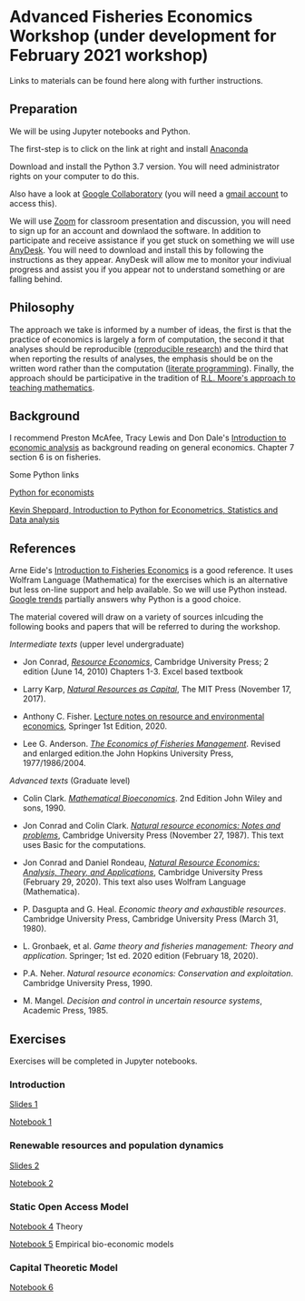  # Advanced Fisheries Economics Workshop (under development for February 2021 workshop)

Links to materials can be found here along with further instructions.

## Preparation

We will be using Jupyter notebooks and Python. 

The first-step is to click on the link at right and install [Anaconda](https://www.anaconda.com/distribution/)

Download and install the Python 3.7 version. You will need administrator rights on your computer to do this.

Also have a look at [Google Collaboratory](https://colab.research.google.com/) (you will need a [gmail account](https://accounts.google.com/signup/v2/webcreateaccount?hl=en&flowName=GlifWebSignIn&flowEntry=SignUp) to access this).

We will use [Zoom](https://zoom.us) for  classroom presentation and discussion, you will need to sign up for an account and downlaod the software. In addition to participate and receive assistance if you get stuck on something we will use [AnyDesk](https://anydesk.com/en). You will need to download and install this by following the instructions as they appear. AnyDesk will allow me to monitor your indiviual progress and assist you if you appear not to understand something or are falling behind.

## Philosophy

The approach we take is informed by a number of ideas, the first is that the practice of economics is largely a form of computation, the second it that analyses should be reproducible ([reproducible research](https://reproducibleresearch.net/)) and the third that when reporting the results of analyses, the emphasis should be on the written word rather than the computation ([literate programming](http://www.literateprogramming.com/)). Finally, the approach should be participative in the tradition of [R.L. Moore's approach to teaching mathematics](http://www.legacyrlmoore.org/).

## Background

I recommend Preston McAfee, Tracy Lewis and Don Dale's [Introduction to economic analysis](https://www.kellogg.northwestern.edu/faculty/dale/ieav21.pdf) as background reading on general economics. Chapter 7 section 6 is on fisheries.

Some Python links

[Python for economists](https://scholar.harvard.edu/files/ambell/files/python_for_economists.pdf)

[Kevin Sheppard, Introduction to Python for Econometrics, Statistics and Data analysis](https://www.kevinsheppard.com/files/teaching/python/notes/python_introduction_2019.pdf)

## References 

Arne Eide's [Introduction to Fisheries Economics](https://figshare.com/articles/Introduction_to_Fisheries_Economics/3784821#)
is a good reference. It uses Wolfram Language (Mathematica) for the exercises which is an alternative but less on-line support and help available. So we will use Python instead. [Google trends](https://trends.google.com/trends/explore?cat=174&date=all&q=%2Fm%2F05z1_,Mathematica,Excel,R,Julia%20programming%20language) partially answers why Python is a good choice.

The material covered will draw on a variety of sources inlcuding the following books and papers that will be referred to during the workshop.

*Intermediate texts* (upper level undergraduate)

- Jon Conrad, *[Resource Economics](https://www.amazon.com/Resource-Economics-Jon-M-Conrad-ebook/dp/B00FF76RAK/)*, Cambridge University Press; 2 edition (June 14, 2010) Chapters 1-3. Excel based textbook

- Larry Karp, *[Natural Resources as Capital](https://www.amazon.com/Natural-Resources-Capital-MIT-Press-ebook/dp/B077SVV5M8/)*, The MIT Press (November 17, 2017). 

- Anthony C. Fisher. [Lecture notes on resource and environmental economics](https://www.amazon.com/Resource-Environmental-Economics-Non-Market-Resources-ebook/dp/B08BXKVJM3), Springer 1st Edition, 2020.

- Lee G. Anderson. *[The Economics of Fisheries Management](https://www.amazon.com/Economics-Fisheries-Management-Lee-Anderson/dp/1930665989/)*. Revised and enlarged edition.the John Hopkins University Press, 1977/1986/2004.

*Advanced texts* (Graduate level)

- Colin Clark. *[Mathematical Bioeconomics](https://www.amazon.com/Mathematical-Bioeconomics-Management-Renewable-Resources/dp/0471508837/)*. 2nd Edition John Wiley and sons, 1990.

- Jon Conrad and Colin Clark. *[Natural resource economics: Notes and problems](https://www.amazon.com/Natural-Resource-Economics-Notes-Problems-ebook/dp/B01MUHXUD0)*, Cambridge University Press (November 27, 1987). This text uses Basic for the computations.

- Jon Conrad and Daniel Rondeau, *[Natural Resource Economics: Analysis, Theory, and Applications](https://www.amazon.com/Natural-Resource-Economics-Analysis-Applications-ebook/dp/B083M1L7SM/)*, Cambridge University Press 
(February 29, 2020). This text also uses Wolfram Language (Mathematica).

- P. Dasgupta and G. Heal. *Economic theory and exhaustible resources*. Cambridge University Press, Cambridge University Press (March 31, 1980).

- L. Gronbaek, et al. *Game theory and fisheries management: Theory and application*. Springer; 1st ed. 2020 edition (February 18, 2020).

-  P.A. Neher. *Natural resource economics: Conservation and exploitation*. Cambridge University Press, 1990.

- M. Mangel. *Decision and control in uncertain resource systems*, Academic Press, 1985.

## Exercises

Exercises will be completed in Jupyter notebooks.

### Introduction

[Slides 1](https://nbviewer.jupyter.org/github/babycamel/afew/blob/master/afew-present-1.ipynb)

[Notebook 1](https://nbviewer.jupyter.org/github/babycamel/afew/blob/master/afew-notebook-1.ipynb)


### Renewable resources and population dynamics

[Slides 2](https://nbviewer.jupyter.org/github/babycamel/afew/blob/master/afew-present-2.ipynb)

[Notebook 2](https://nbviewer.jupyter.org/github/babycamel/afew/blob/master/afew-notebook-2.ipynb)

### Static Open Access Model

[Notebook 4](https://nbviewer.jupyter.org/) Theory

 [Notebook 5](https://nbviewer.jupyter.org/) Empirical bio-economic models


### Capital Theoretic Model

[Notebook 6](https://nbviewer.jupyter.org/)




























